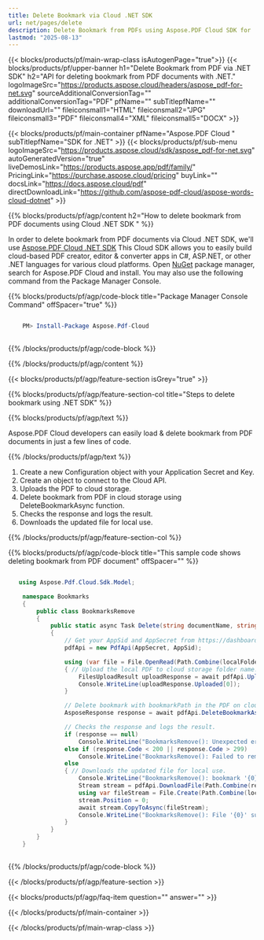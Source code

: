 ```yaml
---
title: Delete Bookmark via Cloud .NET SDK
url: net/pages/delete
description: Delete Bookmark from PDFs using Aspose.PDF Cloud SDK for .NET.
lastmod: "2025-08-13"
---
```


{{< blocks/products/pf/main-wrap-class isAutogenPage="true">}}
{{< blocks/products/pf/upper-banner h1="Delete Bookmark from PDF via .NET SDK" h2="API for deleting bookmark from PDF documents with .NET." logoImageSrc="https://products.aspose.cloud/headers/aspose_pdf-for-net.svg" sourceAdditionalConversionTag="" additionalConversionTag="PDF" pfName="" subTitlepfName="" downloadUrl="" fileiconsmall1="HTML" fileiconsmall2="JPG" fileiconsmall3="PDF" fileiconsmall4="XML" fileiconsmall5="DOCX" >}}

{{< blocks/products/pf/main-container pfName="Aspose.PDF Cloud " subTitlepfName="SDK for .NET" >}}
{{< blocks/products/pf/sub-menu logoImageSrc="https://products.aspose.cloud/sdk/aspose_pdf-for-net.svg"
autoGeneratedVersion="true"
liveDemosLink="https://products.aspose.app/pdf/family/" PricingLink="https://purchase.aspose.cloud/pricing" buyLink="" docsLink="https://docs.aspose.cloud/pdf"  directDownloadLink="https://github.com/aspose-pdf-cloud/aspose-words-cloud-dotnet" >}}

{{% blocks/products/pf/agp/content h2="How to delete bookmark from PDF documents using Cloud .NET SDK " %}}

 In order to delete bookmark from PDF documents via Cloud .NET SDK, we'll use
 [Aspose.PDF Cloud .NET SDK](https://products.aspose.cloud/pdf/net/)
 This Cloud SDK allows you to easily build cloud-based PDF creator, editor & converter apps in C#, ASP.NET, or other .NET languages for various cloud platforms. Open
 [NuGet](https://www.nuget.org/packages/Aspose.Pdf-Cloud)
 package manager, search for
 Aspose.PDF Cloud
 and install. You may also use the following command from the Package Manager Console.

{{% blocks/products/pf/agp/code-block title="Package Manager Console Command" offSpacer="true" %}}

```powershell

    PM> Install-Package Aspose.Pdf-Cloud
     
```

{{% /blocks/products/pf/agp/code-block %}}

{{% /blocks/products/pf/agp/content %}}

{{< blocks/products/pf/agp/feature-section isGrey="true" >}}

{{% blocks/products/pf/agp/feature-section-col title="Steps to delete bookmark using .NET SDK" %}}

{{% blocks/products/pf/agp/text %}}

 Aspose.PDF Cloud developers can easily load & delete bookmark from PDF documents in just a few lines of code.

{{% /blocks/products/pf/agp/text %}}

1. Create a new Configuration object with your Application Secret and Key.
1. Create an object to connect to the Cloud API.
1. Uploads the PDF to cloud storage.
1. Delete bookmark from PDF in cloud storage using DeleteBookmarkAsync function.
1. Checks the response and logs the result.
1. Downloads the updated file for local use.

{{% /blocks/products/pf/agp/feature-section-col %}}

{{% blocks/products/pf/agp/code-block title="This sample code shows deleting bookmark from PDF document" offSpacer="" %}}

```cs

   using Aspose.Pdf.Cloud.Sdk.Model;

    namespace Bookmarks
    {
        public class BookmarksRemove
        {
            public static async Task Delete(string documentName, string outputName, string bookmarkPath, string localFolder, string remoteFolder)
            {
		        // Get your AppSid and AppSecret from https://dashboard.aspose.cloud (free registration required). 
		        pdfApi = new PdfApi(AppSecret, AppSid);

                using (var file = File.OpenRead(Path.Combine(localFolder, documentName)))
		        { // Upload the local PDF to cloud storage folder name.
                    FilesUploadResult uploadResponse = await pdfApi.UploadFileAsync(Path.Combine(remoteFolder, documentName), documentName);
                    Console.WriteLine(uploadResponse.Uploaded[0]);
                }

                // Delete bookmark with bookmarkPath in the PDF on cloud storage.
                AsposeResponse response = await pdfApi.DeleteBookmarkAsync(documentName, bookmarkPath, folder: remoteFolder);

                // Checks the response and logs the result.
		        if (response == null)
                    Console.WriteLine("BookmarksRemove(): Unexpected error!");
                else if (response.Code < 200 || response.Code > 299)
                    Console.WriteLine("BookmarksRemove(): Failed to remove bookmark from the document.");
                else
                { // Downloads the updated file for local use.
                    Console.WriteLine("BookmarksRemove(): bookmark '{0}' successfully removed from the document '{1}.", bookmarkPath, documentName);
                    Stream stream = pdfApi.DownloadFile(Path.Combine(remoteFolder, documentName));
                    using var fileStream = File.Create(Path.Combine(localFolder, "append_bookmark_" + outputName));
                    stream.Position = 0;
                    await stream.CopyToAsync(fileStream);
                    Console.WriteLine("BookmarksRemove(): File '{0}' successfully downloaded.", "delete_bookmark_" + outputName);
                }
            }
        }
    }
 
```

{{% /blocks/products/pf/agp/code-block %}}

{{< /blocks/products/pf/agp/feature-section >}}

{{< blocks/products/pf/agp/faq-item question="" answer="" >}}

{{< /blocks/products/pf/main-container >}}

{{< /blocks/products/pf/main-wrap-class >}}

